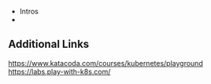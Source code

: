   * Intros
  * 
  
Additional Links
---
https://www.katacoda.com/courses/kubernetes/playground
https://labs.play-with-k8s.com/
